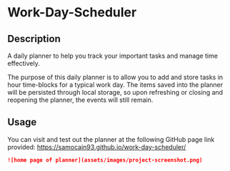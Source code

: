 # Work-Day-Scheduler

## Description

A daily planner to help you track your important tasks and manage time effectively.

The purpose of this daily planner is to allow you to add and store tasks in hour time-blocks for a typical work day.
The items saved into the planner will be persisted through local storage, so upon refreshing or closing and reopening the planner,
the events will still remain.

## Usage

You can visit and test out the planner at the following GitHub page link provided: https://samocain93.github.io/work-day-scheduler/

```md
![home page of planner](assets/images/project-screenshot.png)


